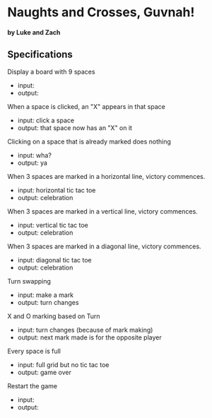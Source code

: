 # Naughts and Crosses, Guvnah!

#### by Luke and Zach

## Specifications

Display a board with 9 spaces  
* input:
* output:

When a space is clicked, an "X" appears in that space
* input: click a space
* output: that space now has an "X" on it

Clicking on a space that is already marked does nothing
* input: wha?
* output: ya

When 3 spaces are marked in a horizontal line, victory commences.
* input: horizontal tic tac toe
* output: celebration

When 3 spaces are marked in a vertical line, victory commences.
* input: vertical tic tac toe
* output: celebration

When 3 spaces are marked in a diagonal line, victory commences.
* input: diagonal tic tac toe
* output: celebration

Turn swapping
* input: make a mark
* output: turn changes

X and O marking based on Turn
* input: turn changes (because of mark making)
* output: next mark made is for the opposite player

Every space is full
* input: full grid but no tic tac toe
* output: game over

Restart the game
* input:
* output:

